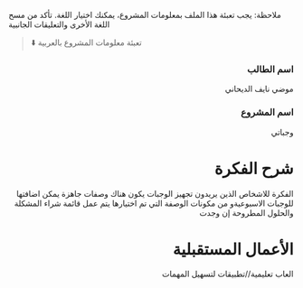 
ملاحظة: يجب تعبئة هذا الملف بمعلومات المشروع، يمكنك اختيار اللغة. تأكد من مسح اللغة الأخرى والتعليقات الجانبية 
> ⬇️ تعبئة معلومات المشروع بالعربية  

<div dir="rtl">
  
### اسم الطالب
  موضي نايف الديحاني


### اسم المشروع
  وجباتي


# شرح الفكرة
  الفكرة للاشخاص الذين يريدون تجهيز الوجبات
  يكون هناك وصفات جاهزة يمكن اضافتها للوجبات الاسبوعيةو من مكونات الوصفة التي تم اختيارها يتم عمل قائمة شراء
المشكلة والحلول المطروحة إن وجدت


# الأعمال المستقبلية
  العاب تعليمية//تطبيقات لتسهيل المهمات


</div>

